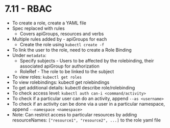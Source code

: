 # 7.11 - RBAC

- To create a role, create a YAML file
- Spec replaced with rules
  - Covers apiGroups, resources and verbs
- Multiple rules added by - apiGroups for each
  - Create the role using `kubectl create -f`
- To link the user to the role, need to create a Role Binding
- Under `metadata`:
  - Specify subjects - Users to be affected by the rolebinding, their associated
apiGroup for authorization
  - RoleRef - The role to be linked to the subject
- To view roles: `kubectl get roles`
- To view rolebindings: kubectl get rolebindings
- To get additional details: kubectl describe role/rolebinding <name>
- To check access level: `kubectl auth can-i <command/activity>`
- To check if a particular user can do an activity, append `--as <username>`
- To check if an activity can be done via a user in a particular namespace, append
`--namespace <namespace>`
- Note: Can restrict access to particular resources by adding resourceNames:
`["resource1", "resource2", ...]` to the role yaml file
